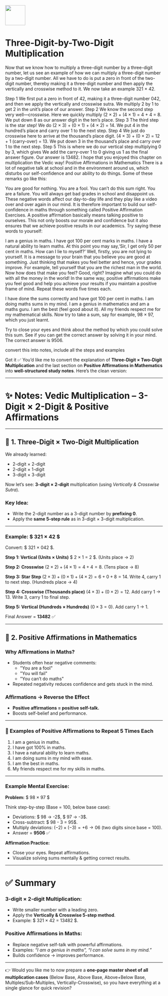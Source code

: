 <img src="https://r2cdn.perplexity.ai/pplx-full-logo-primary-dark%402x.png" style="height:64px;margin-right:32px"/>

# Three-Digit-by-Two-Digit Multiplication

Now that we know how to multiply a three-digit number by a three-digit
number, let us see an example of how we can multiply a three-digit number
by a two-digit number.
All we have to do is put a zero in front of the two-digit number, thereby
making it a three-digit number and then apply the vertically and crosswise
method to it.
We now take an example 321 × 42.

Step 1
We first put a zero in front of 42, making it a three-digit number 042,
and then we apply the vertically and crosswise sutra. We multiply 2 by
1 to get 2 in the unit’s place of our answer.
Step 2
We know the second step very well—crosswise. Here we quickly
multiply (2 × 2) + (4 × 1) = 4 + 4 = 8. We put down 8 as our answer
digit in the ten’s place.
Step 3
The third step is the star step! We do (2 × 3) + (0 × 1) + (4 × 2) = 14.
We put 4 in the hundred’s place and carry over 1 to the next step.
Step 4
We just do crosswise here to arrive at the thousand’s place digit.
(4 × 3) + (0 × 2) = 12 + 1 (carry-over) = 13. We put down 3 in the
thousand’s place and carry over 1 to the next step.
Step 5
This is where we do our vertical step multiplying 0 by 3, which gives
We add the carry-over 1 to 0 giving us 1 as the final answer figure.
Our answer is 13482.
I hope that you enjoyed this chapter on multiplication the Vedic way!
Positive Affirmations in Mathematics
There is a lot of negative talk at school and in the environment around us,
which disturbs our self-confidence and our ability to do things. Some of
these remarks go like this:

You are good for nothing.
You are a fool.
You can’t do this sum right.
You are a failure.
You will always get bad grades in school and disappoint us.
These negative words affect our day-to-day life and they play like a video
over and over again in our mind. It is therefore important to build our self-
confidence in maths through something called Positive Affirmation
Exercises.
A positive affirmation basically means talking positive to ourselves. This
not only boosts our morale and confidence but it also ensures that we
achieve positive results in our academics.
Try saying these words to yourself:

I am a genius in maths.
I have got 100 per cent marks in maths.
I have a natural ability to learn maths.
At this point you may say,‘Sir, I get only 50 per cent in maths. How can I
lie to myself?’
Well, firstly, you are not lying to yourself. It is a message to your brain
that you believe you are good at something. Just thinking that makes you
feel better and hence, your grades improve.
For example, tell yourself that you are the richest man in the world. Now
how does that make you feel? Good, right?
Imagine what you could do with all the money in the world!
In the same way, positive affirmations make you feel good and help you
achieve your results if you maintain a positive frame of mind.
Repeat these words five times each.

I have done the sums correctly and have got 100 per cent in maths.
I am doing maths sums in my mind.
I am a genius in mathematics and am a maths guru.
I am the best (feel good about it).
All my friends respect me for my mathematical skills.
Now try to take a sum, say for example, 98 × 97, which you just learnt.

Try to close your eyes and think about the method by which you could
solve this sum. See if you can get the correct answer by solving it in your
mind.
The correct answer is 9506.

convert this into notes, include all the steps and examples

Got it ✅
You’d like me to convert the explanation of **Three-Digit × Two-Digit Multiplication** and the last section on **Positive Affirmations in Mathematics** into **well-structured study notes**. Here’s the clean version:

***

# ✨ Notes: Vedic Multiplication – 3-Digit × 2-Digit \& Positive Affirmations


***

## 🔹 1. Three-Digit × Two-Digit Multiplication

We already learned:

- 2-digit × 2-digit
- 2-digit × 1-digit
- 3-digit × 3-digit

Now let’s see: **3-digit × 2-digit** multiplication (using *Vertically \& Crosswise Sutra*).

### Key Idea:

- Write the 2-digit number as a 3-digit number by **prefixing 0**.
- Apply the **same 5-step rule** as in 3-digit × 3-digit multiplication.

***

### Example: \$ 321 × 42 \$

Convert: \$ 321 × 042 \$.

**Step 1: Vertical (Units × Units)**
\$ 2 × 1 = 2 \$. (Units place → 2)

**Step 2: Crosswise**
$(2 × 2) + (4 × 1) = 4 + 4 = 8$. (Tens place → 8)

**Step 3: Star Step**
$(2 × 3) + (0 × 1) + (4 × 2) = 6 + 0 + 8 = 14$.
Write 4, carry 1 to next step. (Hundreds place → 4)

**Step 4: Crosswise (Thousands place)**
$(4 × 3) + (0 × 2) = 12$. Add carry 1 → 13.
Write 3, carry 1 to final step.

**Step 5: Vertical (Hundreds × Hundreds)**
$(0 × 3 = 0)$. Add carry 1 → 1.

Final Answer = **13482** ✅

***

## 🔹 2. Positive Affirmations in Mathematics

### Why Affirmations in Maths?

- Students often hear negative comments:
    - "You are a fool"
    - "You will fail"
    - "You can’t do maths"
- Repeated negativity reduces confidence and gets stuck in the mind.


### Affirmations → Reverse the Effect

- **Positive affirmations = positive self-talk.**
- Boosts self-belief and performance.

***

### 🌟 Examples of Positive Affirmations to Repeat 5 Times Each

1. I am a genius in maths.
2. I have got 100% in maths.
3. I have a natural ability to learn maths.
4. I am doing sums in my mind with ease.
5. I am the best in maths.
6. My friends respect me for my skills in maths.

***

### Example Mental Exercise:

**Problem:** \$ 98 × 97 \$

Think step-by-step (Base = 100, below base case):

- Deviations: \$ 98 → -2\$, \$ 97 → -3\$.
- Cross-subtract: \$ 98 - 3 = 95\$.
- Multiply deviations: $(-2) × (-3) = +6 → 06$ (two digits since base = 100).
- Answer = **9506** ✅

**Affirmation Practice:**

- Close your eyes. Repeat affirmations.
- Visualize solving sums mentally \& getting correct results.

***

# ✅ Summary

### 3-digit × 2-digit Multiplication:

- Write smaller number with a leading zero.
- Apply the **Vertically \& Crosswise 5-step method**.
- Example: \$ 321 × 42 = 13482 \$.


### Positive Affirmations in Maths:

- Replace negative self-talk with powerful affirmations.
- Examples: *“I am a genius in maths”, “I can solve sums in my mind.”*
- Builds confidence → improves performance.

***

👉 Would you like me to now prepare a **one-page master sheet of all multiplication cases** (Below Base, Above Base, Above+Below Base, Multiples/Sub-Multiples, Vertically-Crosswise), so you have everything at a single glance for quick revision?

